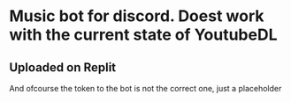 # Music bot for discord. Doest work with the current state of YoutubeDL
## Uploaded on Replit
And ofcourse the token to the bot is not the correct one, just a placeholder